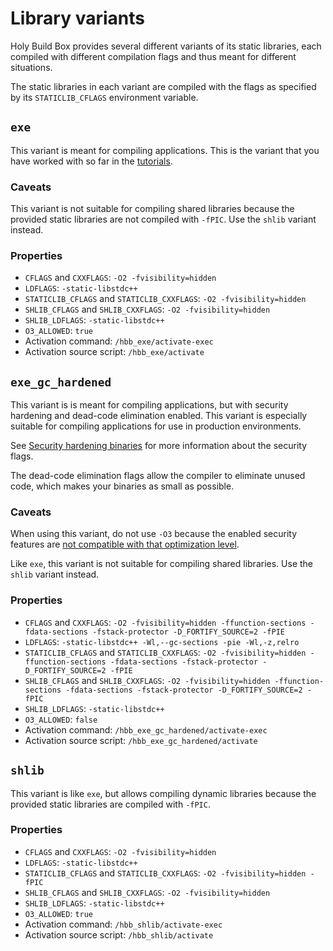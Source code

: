 # Library variants

Holy Build Box provides several different variants of its static libraries, each compiled with different compilation flags and thus meant for different situations.

The static libraries in each variant are compiled with the flags as specified by its `STATICLIB_CFLAGS` environment variable.

## `exe`

This variant is meant for compiling applications. This is the variant that you have worked with so far in the [tutorials](README.md#tutorials).

### Caveats

This variant is not suitable for compiling shared libraries because the provided static libraries are not compiled with `-fPIC`. Use the `shlib` variant instead.

### Properties

 * `CFLAGS` and `CXXFLAGS`: `-O2 -fvisibility=hidden`
 * `LDFLAGS`: `-static-libstdc++`
 * `STATICLIB_CFLAGS` and `STATICLIB_CXXFLAGS`: `-O2 -fvisibility=hidden`
 * `SHLIB_CFLAGS` and `SHLIB_CXXFLAGS`: `-O2 -fvisibility=hidden`
 * `SHLIB_LDFLAGS`: `-static-libstdc++`
 * `O3_ALLOWED`: `true`
 * Activation command: `/hbb_exe/activate-exec`
 * Activation source script: `/hbb_exe/activate`


## `exe_gc_hardened`

This variant is is meant for compiling applications, but with security hardening and dead-code elimination enabled. This variant is especially suitable for compiling applications for use in production environments.

See [Security hardening binaries](SECURITY-HARDENING-BINARIES.md) for more information about the security flags.

The dead-code elimination flags allow the compiler to eliminate unused code, which makes your binaries as small as possible.

### Caveats

When using this variant, do not use `-O3` because the enabled security features are [not compatible with that optimization level](SECURITY-HARDENING-BINARIES.md).

Like `exe`, this variant is not suitable for compiling shared libraries. Use the `shlib` variant instead.

### Properties

 * `CFLAGS` and `CXXFLAGS`: `-O2 -fvisibility=hidden -ffunction-sections -fdata-sections -fstack-protector -D_FORTIFY_SOURCE=2 -fPIE`
 * `LDFLAGS`: `-static-libstdc++ -Wl,--gc-sections -pie -Wl,-z,relro`
 * `STATICLIB_CFLAGS` and `STATICLIB_CXXFLAGS`: `-O2 -fvisibility=hidden -ffunction-sections -fdata-sections -fstack-protector -D_FORTIFY_SOURCE=2 -fPIE`
 * `SHLIB_CFLAGS` and `SHLIB_CXXFLAGS`: `-O2 -fvisibility=hidden -ffunction-sections -fdata-sections -fstack-protector -D_FORTIFY_SOURCE=2 -fPIC`
 * `SHLIB_LDFLAGS`: `-static-libstdc++`
 * `O3_ALLOWED`: `false`
 * Activation command: `/hbb_exe_gc_hardened/activate-exec`
 * Activation source script: `/hbb_exe_gc_hardened/activate`


## `shlib`

This variant is like `exe`, but allows compiling dynamic libraries because the provided static libraries are compiled with `-fPIC`.

### Properties

 * `CFLAGS` and `CXXFLAGS`: `-O2 -fvisibility=hidden`
 * `LDFLAGS`: `-static-libstdc++`
 * `STATICLIB_CFLAGS` and `STATICLIB_CXXFLAGS`: `-O2 -fvisibility=hidden -fPIC`
 * `SHLIB_CFLAGS` and `SHLIB_CXXFLAGS`: `-O2 -fvisibility=hidden`
 * `SHLIB_LDFLAGS`: `-static-libstdc++`
 * `O3_ALLOWED`: `true`
 * Activation command: `/hbb_shlib/activate-exec`
 * Activation source script: `/hbb_shlib/activate`
